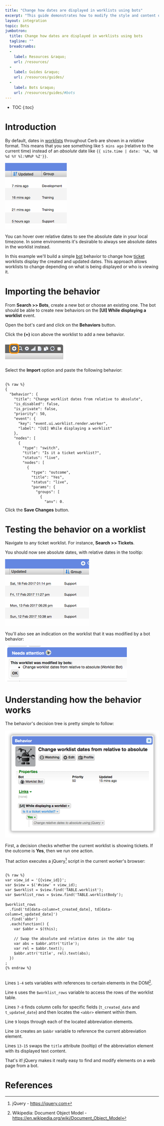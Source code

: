 ```yaml
---
title: "Change how dates are displayed in worklists using bots"
excerpt: "This guide demonstrates how to modify the style and content of worklists using bot behaviors."
layout: integration
topic: Bots
jumbotron:
  title: Change how dates are displayed in worklists using bots
  tagline: ""
  breadcrumbs:
  -
    label: Resources &raquo;
    url: /resources/
  -
    label: Guides &raquo;
    url: /resources/guides/
  -
    label: Bots &raquo;
    url: /resources/guides/#bots
---
```


* TOC
{:toc}

# Introduction

By default, dates in [worklists](/docs/workspaces/#worklists) throughout Cerb are shown in a _relative_ format.  This means that you see something like `5 mins ago` (relative to the current time) instead of an _absolute_ date like `{{ site.time | date: '%A, %B %d %Y %l:%M%P %Z'}}`.

<div class="cerb-screenshot">
<img src="/assets/images/guides/bots/worklist-dates/dates_pretty.png" class="screenshot">
</div>

You can hover over relative dates to see the absolute date in your local timezone.  In some environments it's desirable to always see absolute dates in the worklist instead.

In this example we'll build a simple [bot](/docs/bots/) behavior to change how [ticket](/docs/tickets/) worklists display the created and updated dates. This approach allows worklists to change depending on what is being displayed or who is viewing it.

# Importing the behavior

From **Search >> Bots**, create a new bot or choose an existing one.  The bot should be able to create new behaviors on the **[UI] While displaying a worklist** event.

Open the bot's card and click on the **Behaviors** button.

Click the **(+)** icon above the worklist to add a new behavior.

<div class="cerb-screenshot">
<img src="/assets/images/guides/common/worklist-add.png" class="screenshot">
</div>

Select the **Import** option and paste the following behavior:

<pre style="max-height:29.5em;">
<code class="language-json">
{% raw %}
{
  "behavior": {
    "title": "Change worklist dates from relative to absolute",
    "is_disabled": false,
    "is_private": false,
    "priority": 50,
    "event": {
      "key": "event.ui.worklist.render.worker",
      "label": "[UI] While displaying a worklist"
    },
    "nodes": [
      {
        "type": "switch",
        "title": "Is it a ticket worklist?",
        "status": "live",
        "nodes": [
          {
            "type": "outcome",
            "title": "Yes",
            "status": "live",
            "params": {
              "groups": [
                {
                  "any": 0,
                  "conditions": [
                    {
                      "condition": "context",
                      "oper": "in",
                      "values": [
                        "cerberusweb.contexts.ticket"
                      ]
                    }
                  ]
                }
              ]
            },
            "nodes": [
              {
                "type": "action",
                "title": "Change relative dates to absolute using jQuery",
                "status": "live",
                "params": {
                  "actions": [
                    {
                      "action": "exec_jquery",
                      "jquery_script": "var view_id = '{{view_id}}';\r\nvar $view = $('#view' + view_id);\r\nvar $worklist = $view.find('TABLE.worklist');\r\nvar $worklist_rows = $view.find('TABLE.worklistBody');\r\n\r\n$worklist_rows\r\n  .find('td[data-column=t_created_date], td[data-column=t_updated_date]')\r\n  .find('abbr')\r\n  .each(function() {\r\n  var $abbr = $(this);\r\n\r\n  \/\/ Swap the absolute and relative dates in the abbr tag\r\n  var abs = $abbr.attr('title');\r\n  var rel = $abbr.text();\r\n  $abbr.attr('title', rel).text(abs);\r\n  })\r\n;\r\n"
                    }
                  ]
                }
              }
            ]
          }
        ]
      }
    ]
  }
}
{% endraw %}
</code>
</pre>

Click the **Save Changes** button.

# Testing the behavior on a worklist

Navigate to any ticket worklist. For instance, **Search >> Tickets**.

You should now see absolute dates, with relative dates in the tooltip:

<div class="cerb-screenshot">
<img src="/assets/images/guides/bots/worklist-dates/dates_absolute.png" class="screenshot">
</div>

You'll also see an indication on the worklist that it was modified by a bot behavior:

<div class="cerb-screenshot">
<img src="/assets/images/guides/bots/worklist-dates/bot_modified.png" class="screenshot">
</div>

# Understanding how the behavior works

The behavior's decision tree is pretty simple to follow:

<div class="cerb-screenshot">
<img src="/assets/images/guides/bots/worklist-dates/behavior.png" class="screenshot">
</div>

First, a decision checks whether the current worklist is showing tickets. If the outcome is **Yes**, then we run one action.

That action executes a jQuery[^jquery] script in the current worker's browser:

<pre>
<code class="language-javascript line-numbers">
{% raw %}
var view_id = '{{view_id}}';
var $view = $('#view' + view_id);
var $worklist = $view.find('TABLE.worklist');
var $worklist_rows = $view.find('TABLE.worklistBody');

$worklist_rows
  .find('td[data-column=t_created_date], td[data-column=t_updated_date]')
  .find('abbr')
  .each(function() {
    var $abbr = $(this);
    
    // Swap the absolute and relative dates in the abbr tag
    var abs = $abbr.attr('title');
    var rel = $abbr.text();
    $abbr.attr('title', rel).text(abs);
  })
;
{% endraw %}
</code>
</pre>

Lines `1-4` sets variables with references to certain elements in the DOM[^dom].

Line `6` uses the `$worklist_rows` variable to access the rows of the worklist table.

Lines `7-8` finds column cells for specific fields (`t_created_date` and `t_updated_date`) and then locates the `<abbr>` element within them.
	
Line `9` loops through each of the located abbreviation elements.

Line `10` creates an `$abbr` variable to reference the current abbreviation element.

Lines `13-15` swaps the `title` attribute (tooltip) of the abbreviation element with its displayed text content.

That's it!  jQuery makes it really easy to find and modify elements on a web page from a bot.

# References

[^dom]: Wikipedia: Document Object Model - <https://en.wikipedia.org/wiki/Document_Object_Model>
[^jquery]: jQuery - <https://jquery.com>